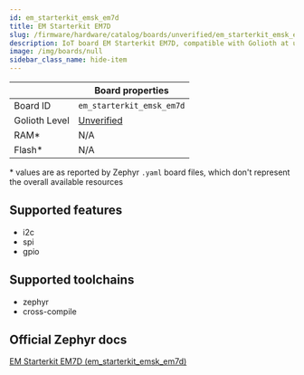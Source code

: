 ```yaml
---
id: em_starterkit_emsk_em7d
title: EM Starterkit EM7D
slug: /firmware/hardware/catalog/boards/unverified/em_starterkit_emsk_em7d
description: IoT board EM Starterkit EM7D, compatible with Golioth at unverified level.
image: /img/boards/null
sidebar_class_name: hide-item
---
```


[//]: # (This is an auto-generated file, do not edit! Changes to it will be lost upon re-generation)



|                | Board properties     |
| -------------  | -------------------- |
| Board ID       | `em_starterkit_emsk_em7d` |
| Golioth Level  | [Unverified](/firmware/hardware#unverified-boards) |
| RAM*           | N/A |
| Flash*         | N/A |

\* values are as reported by Zephyr `.yaml` board files, which don't represent the overall available resources



## Supported features

* i2c
* spi
* gpio

## Supported toolchains

* zephyr
* cross-compile

## Official Zephyr docs

[EM Starterkit EM7D (em_starterkit_emsk_em7d)](https://docs.zephyrproject.org/latest/boards/snps/em_starterkit/doc/index.html)

